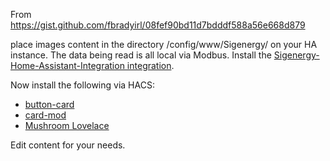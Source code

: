 From https://gist.github.com/fbradyirl/08fef90bd11d7bdddf588a56e668d879

place images content in the directory /config/www/Sigenergy/ on your HA instance.
The data being read is all local via Modbus. Install the <a href=https://github.com/TypQxQ/Sigenergy-Local-Modbus>Sigenergy-Home-Assistant-Integration integration</a>.

Now install the following via HACS:
<ul>
  <li>
  <a href=https://github.com/custom-cards/button-card>button-card</a>
  </li>
  <li>
<a href=https://github.com/thomasloven/lovelace-card-mod>card-mod</a>
  </li>
  <li>
<a href=https://github.com/piitaya/lovelace-mushroom>Mushroom Lovelace</a>
  </li>
</ul>
<p>
  Edit content for your needs.
</p>
